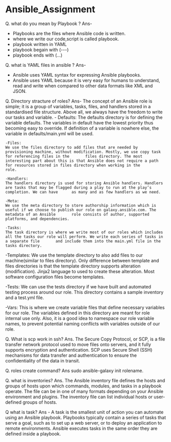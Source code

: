 # Ansible_Assignment

  Q. what do you mean by Playbook ?
  Ans-
  - Playbooks are the files where Ansible code is written.
  - where we write our code,script is called playbook. 
  - playbook written in YAML
  - playbook begain with (---)
  - playbook ends with  (...) 
  
  Q. what is YAML files in ansible ?
  Ans-
   - Ansible uses YAML syntax for expressing Ansible playbooks.
   - Ansible uses YAML because it is very easy for humans to understand, read and write when compared to other data formats like XML and JSON.

  Q. Directory stracture of roles?
  Ans-
     The concept of an Ansible role is simple; it is a group of variables, tasks, files, and handlers stored in a standardised file structure. Above all, 
     we always have the freedom to write our tasks and variable.
    - Defaults:
    The defaults directory is for defining the variable defaults. The variables in default have the lowest priority thus becoming easy to override. If definition     of a variable is nowhere else, the variable in defaults/main.yml will be used.

    -Files:
    We use the files directory to add files that are needed by provisioning machine, without modification. Mostly, we use copy task for referencing files in the       files directory. The most interesting part about this is that Ansible does not require a path for resources stored in files directory when working in the         role.

    -Handlers:
    The handlers directory is used for storing Ansible handlers. Handlers are tasks that may be flagged during a play to run at the play’s completion. We can have      as many and as few handlers as we need.
 
    -Meta:
    We use the meta directory to store authorship information which is useful if we choose to publish our role on galaxy.ansible.com. The metadata of an Ansible       role consists of author, supported platforms, and dependencies.

    -Tasks:
    The task directory is where we write most of our roles which includes all the tasks our role will perform. We write each series of tasks in a separate file       and include them into the main.yml file in the tasks directory.

   -Templates:
   We use the template directory to also add files to our machine(similar to files directory). Only difference between template and files directories is that the    template directory supports alteration (modification). Jinja2 language to used to create these alteration. Most software configuration files become templates.

   -Tests:
  We can use the tests directory if we have built and automated testing process around our role. This directory contains a sample inventory and a test.yml file.

  -Vars:
  This is where we create variable files that define necessary variables for our role. The variables defined in this directory are meant for role internal use        only. Also, it is a good idea to namespace our role variable names, to prevent potential naming conflicts with variables outside of our role.

Q. What is scp work in ssh?
Ans. The Secure Copy Protocol, or SCP, is a file transfer network protocol used to move files onto servers, and it fully supports encryption and authentication.        SCP uses Secure Shell (SSH) mechanisms for data transfer and authentication to ensure the confidentiality of the data in transit.

Q. roles create command?
Ans sudo ansible-galaxy init rolename.

Q. what is inventories?
Ans. The Ansible inventory file defines the hosts and groups of hosts upon which commands, modules, and tasks in a playbook operate. The file can be in one of           many formats depending on your Ansible environment and plugins. The inventory file can list individual hosts or user-defined groups of hosts.

Q what is task?
Ans - A task is the smallest unit of action you can automate using an Ansible playbook. Playbooks typically contain a series of tasks that serve a goal, such as       to set up a web server, or to deploy an application to remote environments. Ansible executes tasks in the same order they are defined inside a playbook.

